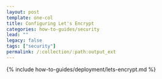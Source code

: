```yaml
---
layout: post
template: one-col
title: Configuring Let's Encrypt
categories: how-to-guides/security
lead: ""
legacy: false
tags: ["security"]
permalink: /:collection/:path:output_ext
---
```

{% include how-to-guides/deployment/lets-encrypt.md %}